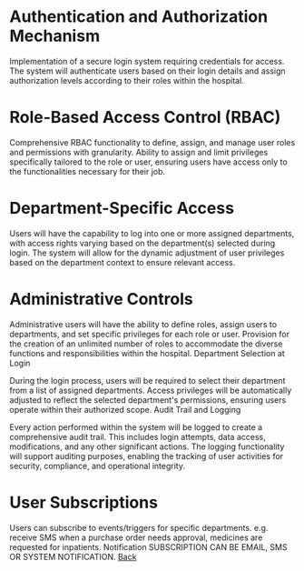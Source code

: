 # Authentication and Authorization Mechanism

Implementation of a secure login system requiring credentials for access.
The system will authenticate users based on their login details and assign authorization levels according to their roles within the hospital.

# Role-Based Access Control (RBAC)

Comprehensive RBAC functionality to define, assign, and manage user roles and permissions with granularity.
Ability to assign and limit privileges specifically tailored to the role or user, ensuring users have access only to the functionalities necessary for their job.

# Department-Specific Access

Users will have the capability to log into one or more assigned departments, with access rights varying based on the department(s) selected during login.
The system will allow for the dynamic adjustment of user privileges based on the department context to ensure relevant access.

# Administrative Controls

Administrative users will have the ability to define roles, assign users to departments, and set specific privileges for each role or user.
Provision for the creation of an unlimited number of roles to accommodate the diverse functions and responsibilities within the hospital.
Department Selection at Login

During the login process, users will be required to select their department from a list of assigned departments. Access privileges will be automatically adjusted to reflect the selected department's permissions, ensuring users operate within their authorized scope.
Audit Trail and Logging

Every action performed within the system will be logged to create a comprehensive audit trail. This includes login attempts, data access, modifications, and any other significant actions.
The logging functionality will support auditing purposes, enabling the tracking of user activities for security, compliance, and operational integrity.

# User Subscriptions 
Users can subscribe to events/triggers for specific departments. e.g. receive SMS when a purchase order needs approval, medicines are requested for inpatients. Notification SUBSCRIPTION CAN BE EMAIL, SMS OR SYSTEM NOTIFICATION. 
[Back](https://github.com/hmislk/hmis/wiki/Functions)